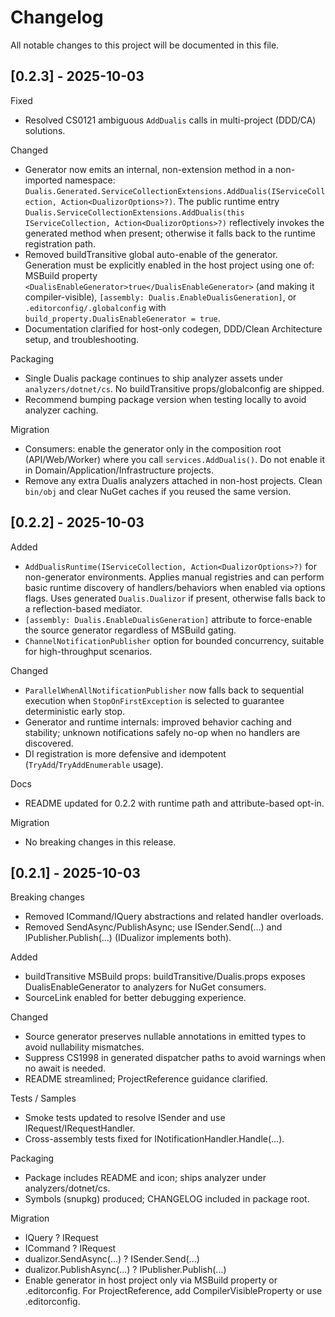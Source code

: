 # Changelog

All notable changes to this project will be documented in this file.

## [0.2.3] - 2025-10-03

Fixed
- Resolved CS0121 ambiguous `AddDualis` calls in multi-project (DDD/CA) solutions.

Changed
- Generator now emits an internal, non-extension method in a non-imported namespace:
  `Dualis.Generated.ServiceCollectionExtensions.AddDualis(IServiceCollection, Action<DualizorOptions>?)`.
  The public runtime entry `Dualis.ServiceCollectionExtensions.AddDualis(this IServiceCollection, Action<DualizorOptions>?)`
  reflectively invokes the generated method when present; otherwise it falls back to the runtime registration path.
- Removed buildTransitive global auto-enable of the generator. Generation must be explicitly enabled in the host project
  using one of: MSBuild property `<DualisEnableGenerator>true</DualisEnableGenerator>` (and making it compiler-visible),
  `[assembly: Dualis.EnableDualisGeneration]`, or `.editorconfig/.globalconfig` with `build_property.DualisEnableGenerator = true`.
- Documentation clarified for host-only codegen, DDD/Clean Architecture setup, and troubleshooting.

Packaging
- Single Dualis package continues to ship analyzer assets under `analyzers/dotnet/cs`. No buildTransitive props/globalconfig are shipped.
- Recommend bumping package version when testing locally to avoid analyzer caching.

Migration
- Consumers: enable the generator only in the composition root (API/Web/Worker) where you call `services.AddDualis()`.
  Do not enable it in Domain/Application/Infrastructure projects.
- Remove any extra Dualis analyzers attached in non-host projects. Clean `bin/obj` and clear NuGet caches if you reused the same version.

## [0.2.2] - 2025-10-03

Added
- `AddDualisRuntime(IServiceCollection, Action<DualizorOptions>?)` for non-generator environments. Applies manual registries and can perform basic runtime discovery of handlers/behaviors when enabled via options flags. Uses generated `Dualis.Dualizor` if present, otherwise falls back to a reflection-based mediator.
- `[assembly: Dualis.EnableDualisGeneration]` attribute to force-enable the source generator regardless of MSBuild gating.
- `ChannelNotificationPublisher` option for bounded concurrency, suitable for high-throughput scenarios.

Changed
- `ParallelWhenAllNotificationPublisher` now falls back to sequential execution when `StopOnFirstException` is selected to guarantee deterministic early stop.
- Generator and runtime internals: improved behavior caching and stability; unknown notifications safely no-op when no handlers are discovered.
- DI registration is more defensive and idempotent (`TryAdd`/`TryAddEnumerable` usage).

Docs
- README updated for 0.2.2 with runtime path and attribute-based opt-in.

Migration
- No breaking changes in this release.

## [0.2.1] - 2025-10-03

Breaking changes
- Removed ICommand/IQuery abstractions and related handler overloads.
- Removed SendAsync/PublishAsync; use ISender.Send(...) and IPublisher.Publish(...) (IDualizor implements both).

Added
- buildTransitive MSBuild props: buildTransitive/Dualis.props exposes DualisEnableGenerator to analyzers for NuGet consumers.
- SourceLink enabled for better debugging experience.

Changed
- Source generator preserves nullable annotations in emitted types to avoid nullability mismatches.
- Suppress CS1998 in generated dispatcher paths to avoid warnings when no await is needed.
- README streamlined; ProjectReference guidance clarified.

Tests / Samples
- Smoke tests updated to resolve ISender and use IRequest/IRequestHandler.
- Cross-assembly tests fixed for INotificationHandler<T>.Handle(...).

Packaging
- Package includes README and icon; ships analyzer under analyzers/dotnet/cs.
- Symbols (snupkg) produced; CHANGELOG included in package root.

Migration
- IQuery<T> ? IRequest<T>
- ICommand ? IRequest
- dualizor.SendAsync(...) ? ISender.Send(...)
- dualizor.PublishAsync(...) ? IPublisher.Publish(...)
- Enable generator in host project only via MSBuild property or .editorconfig. For ProjectReference, add CompilerVisibleProperty or use .editorconfig.
